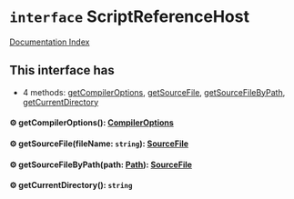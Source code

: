 # `interface` ScriptReferenceHost

[Documentation Index](../README.md)

## This interface has

- 4 methods:
[getCompilerOptions](#-getcompileroptions-compileroptions),
[getSourceFile](#-getsourcefilefilename-string-sourcefile),
[getSourceFileByPath](#-getsourcefilebypathpath-path-sourcefile),
[getCurrentDirectory](#-getcurrentdirectory-string)


#### ⚙ getCompilerOptions(): [CompilerOptions](../interface.CompilerOptions/README.md)



#### ⚙ getSourceFile(fileName: `string`): [SourceFile](../interface.SourceFile/README.md)



#### ⚙ getSourceFileByPath(path: [Path](../type.Path/README.md)): [SourceFile](../interface.SourceFile/README.md)



#### ⚙ getCurrentDirectory(): `string`



